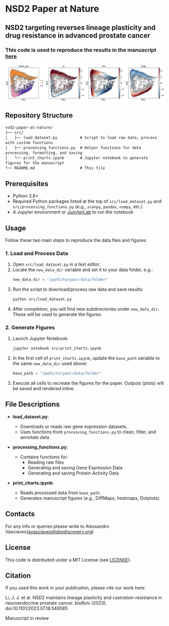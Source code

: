 # NSD2 Paper at Nature

## NSD2 targeting reverses lineage plasticity and drug resistance in advanced prostate cancer

### This code is used to reproduce the results in the manuscript [here](https://www.biorxiv.org/content/10.1101/2023.07.18.549585v1.article-info)

![Diffusion Map Leiden](assets/diffmap_scRNASeq.png)

## Repository Structure

```
nsd2-paper-at-nature/
├── src/
│   ├── load_dataset.py          # Script to load raw data, process with custom functions
│   ├── processing_functions.py  # Helper functions for data processing, formatting, and saving
│   └── print_charts.ipynb       # Jupyter notebook to generate figures for the manuscript
└── README.md                    # This file
```

## Prerequisites

- Python 3.8+
- Required Python packages listed at the top of `src/load_dataset.py` and `src/processing_functions.py` (e.g., `scanpy`, `pandas`, `numpy`, etc.)
- A Jupyter environment or [JupyterLab](https://jupyter.org/) to run the notebook

## Usage

Follow these two main steps to reproduce the data files and figures:

### 1. Load and Process Data

1. Open `src/load_dataset.py` in a text editor.
2. Locate the `new_data_dir` variable and set it to your data folder, e.g.:
   ```python
   new_data_dir = "/path/to/your/data/folder"
   ```
3. Run the script to download/process raw data and save results:
   ```bash
   python src/load_dataset.py
   ```
4. After completion, you will find new subdirectories under `new_data_dir`. These will be used to generate the figures.

### 2. Generate Figures

1. Launch Jupyter Notebook:
   ```bash
   jupyter notebook src/print_charts.ipynb
   ```
2. In the first cell of `print_charts.ipynb`, update the `base_path` variable to the same `new_data_dir` used above:
   ```python
   base_path = "/path/to/your/data/folder"
   ```
3. Execute all cells to recreate the figures for the paper. Outputs (plots) will be saved and rendered inline.

## File Descriptions

- **load\_dataset.py**:

  - Downloads or reads raw gene expression datasets.
  - Uses functions from `processing_functions.py` to clean, filter, and annotate data.

- **processing\_functions.py**:

  - Contains functions for:
    - Reading raw files
    - Generating and saving Gene Expression Data
    - Generating and saving Protein Activity Data

- **print\_charts.ipynb**:

  - Reads processed data from `base_path`.
  - Generates manuscript figures (e.g., DiffMaps, heatmaps, Dotplots).


## Contacts

For any info or queries please write to Alessandro Vasciaveo(avasciaveo@sbpdiscovery.org)

## License
This code is distributed under a MIT License (see [LICENSE](LICENSE)).

## Citation
If you used this work in your publication, please cite our work here:

Li, J. J. et al. NSD2 maintains lineage plasticity and castration-resistance in neuroendocrine prostate cancer. bioRxiv (2023). doi:10.1101/2023.07.18.549585 

Manuscript in review